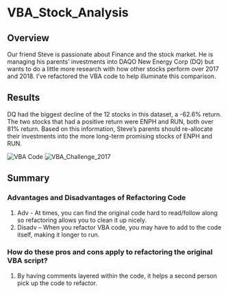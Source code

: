 # VBA_Stock_Analysis
## Overview 
Our friend Steve is passionate about Finance and the stock market. He is managing his parents’ investments into DAQO New Energy Corp (DQ) but wants to do a little more research with how other stocks perform over 2017 and 2018. 
I’ve refactored the VBA code to help illuminate this comparison.

## Results
DQ had the biggest decline of the 12 stocks in this dataset, a -62.6% return. The two stocks that had a positive return were ENPH and RUN, both over 81% return. Based on this information, Steve’s parents should re-allocate their investments into the more long-term promising stocks of ENPH and RUN.

![VBA Code](https://user-images.githubusercontent.com/101424665/161453981-ec0a474c-7c4d-4850-b41f-657b0375c7ed.png)
![VBA_Challenge_2017](https://user-images.githubusercontent.com/101424665/161454100-67e9f80e-af80-4961-90e3-4ad71585912d.png)


## Summary
### Advantages and Disadvantages of Refactoring Code
1.	Adv - At times, you can find the original code hard to read/follow along so refactoring allows you to clean it up nicely.
2.	Disadv – When you refactor VBA code, you may have to add to the code itself, making it longer to run.
### How do these pros and cons apply to refactoring the original VBA script?
1.	By having comments layered within the code, it helps a second person pick up the code to refactor. 
